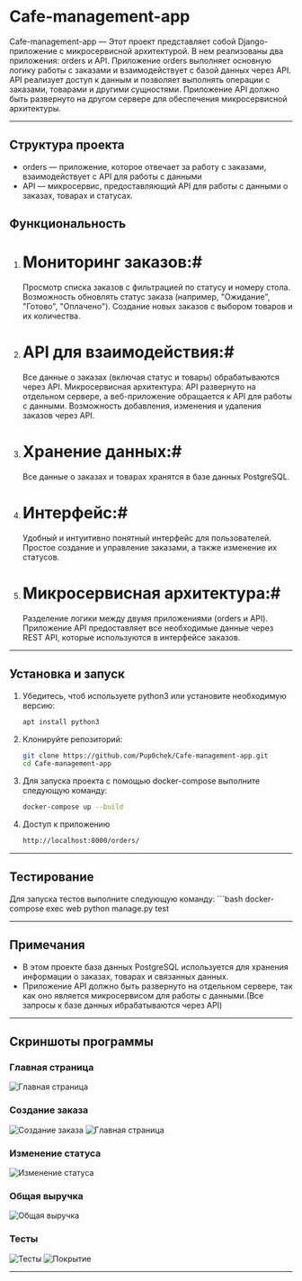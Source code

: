 # Cafe-management-app

Cafe-management-app — Этот проект представляет собой Django-приложение с микросервисной архитектурой. В нем реализованы два приложения: orders и API. Приложение orders выполняет основную логику работы с заказами и взаимодействует с базой данных через API. API реализует доступ к данным и позволяет выполнять операции с заказами, товарами и другими сущностями. Приложение API должно быть развернуто на другом сервере для обеспечения микросервисной архитектуры.

---

## Структура проекта
- orders — приложение, которое отвечает за работу с заказами, взаимодействует с API для работы с данными
- API — микросервис, предоставляющий API для работы с данными о заказах, товарах и статусах.


## Функциональность

1. # Мониторинг заказов:#
    Просмотр списка заказов с фильтрацией по статусу и номеру стола.
    Возможность обновлять статус заказа (например, "Ожидание", "Готово", "Оплачено").
    Создание новых заказов с выбором товаров и их количества.

2. # API для взаимодействия:#
    Все данные о заказах (включая статус и товары) обрабатываются через API.
    Микросервисная архитектура: API развернуто на отдельном сервере, а веб-приложение обращается к API для работы с данными.
    Возможность добавления, изменения и удаления заказов через API.

3. # Хранение данных:#
    Все данные о заказах и товарах хранятся в базе данных PostgreSQL.

4. # Интерфейс:#
    Удобный и интуитивно понятный интерфейс для пользователей.
    Простое создание и управление заказами, а также изменение их статусов.

5. # Микросервисная архитектура:#
    Разделение логики между двумя приложениями (orders и API).
    Приложение API предоставляет все необходимые данные через REST API, которые используются в интерфейсе заказов.

---

## Установка и запуск

1. Убедитесь, чтоб используете python3 или установите необходимую версию:
   ```bash
   apt install python3
2. Клонируйте репозиторий:
   ```bash
   git clone https://github.com/Pup0chek/Cafe-management-app.git
   cd Cafe-management-app
3. Для запуска проекта с помощью docker-compose выполните следующую команду:
   ```bash
   docker-compose up --build
4. Доступ к приложению
    ```bash
   http://localhost:8000/orders/

---

## Тестирование

Для запуска тестов выполните следующую команду:
    ```bash
   docker-compose exec web python manage.py test

---

## Примечания

- В этом проекте база данных PostgreSQL используется для хранения информации о заказах, товарах и связанных данных.
- Приложение API должно быть развернуто на отдельном сервере, так как оно является микросервисом для работы с данными.(Все запросы к базе данных ибрабатываются через API)

---

## Скриншоты программы

### Главная страница
![Главная страница](./orders/main_page.png)

### Создание заказа
![Создание заказа](./orders/add_order.png)
![Главная страница](./orders/added_order.png)

### Изменение статуса
![Изменение статуса](./orders/change_status.png)

### Общая выручка
![Общая выручка](./orders/revenue.png)

### Тесты
![Тесты](./static/tests.png)
![Покрытие](./static/coverage.png)

---
